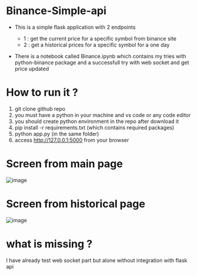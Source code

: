 # Binance-Simple-api
- This is a simple flask application with 2 endpoints 
  - 1 : get the current price for a specific symbol from binance site 
  - 2 : get a historical prices for a specific symbol for a one day

- There is a notebook called Binance.ipynb which contains my tries with python-binance package and a successfull try with web socket and get price updated 

# How to run it ?
1) git clone github repo 
2) you must have a python in your machine and vs code or any code editor 
3) you should create python environment in the repo after download it
4) pip install -r requirements.txt (which contains required packages)
5) python app.py (in the same folder) 
6) access http://127.0.0.1:5000 from your browser 

# Screen from main page
![image](https://user-images.githubusercontent.com/19292752/173202884-15854291-1478-4bcd-b3f3-70cc95ca1780.png)

# Screen from historical page
![image](https://user-images.githubusercontent.com/19292752/173202847-44e64774-3fdb-4566-a985-b434416ad6dc.png)


# what is missing ?
I have already test web socket part but alone without integration with flask api 
